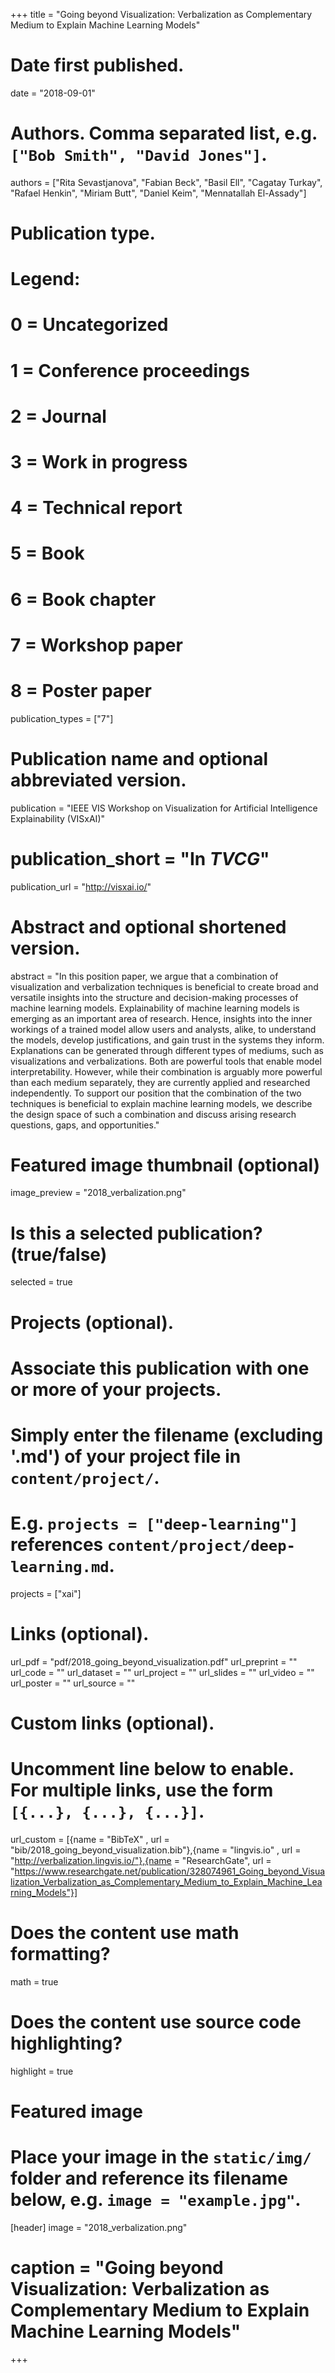 +++
title = "Going beyond Visualization: Verbalization as Complementary Medium to Explain Machine Learning Models"

# Date first published.
date = "2018-09-01"

# Authors. Comma separated list, e.g. `["Bob Smith", "David Jones"]`.
authors = ["Rita Sevastjanova", "Fabian Beck", "Basil Ell", "Cagatay Turkay",
"Rafael Henkin", "Miriam Butt", "Daniel Keim", "Mennatallah El-Assady"]

# Publication type.
# Legend:
# 0 = Uncategorized
# 1 = Conference proceedings
# 2 = Journal
# 3 = Work in progress
# 4 = Technical report
# 5 = Book
# 6 = Book chapter
# 7 = Workshop paper  
# 8 = Poster paper 
publication_types = ["7"]

# Publication name and optional abbreviated version.
publication = "IEEE VIS Workshop on Visualization for Artificial Intelligence Explainability (VISxAI)"
# publication_short = "In *TVCG*"
publication_url = "http://visxai.io/"

# Abstract and optional shortened version.
abstract = "In this position paper, we argue that a combination of visualization and verbalization techniques is beneficial to create broad and versatile insights into the structure and decision-making processes of machine learning models. Explainability of machine learning models is emerging as an important area of research. Hence, insights into the inner workings of a trained model allow users and analysts, alike, to understand the models, develop justifications, and gain trust in the systems they inform. Explanations can be generated through different types of mediums, such as visualizations and verbalizations. Both are powerful tools that enable model interpretability. However, while their combination is arguably more powerful than each medium separately, they are currently applied and researched independently. To support our position that the combination of the two techniques is beneficial to explain machine learning models, we describe the design space of such a combination and discuss arising research questions, gaps, and opportunities."

# Featured image thumbnail (optional)
image_preview = "2018_verbalization.png"

# Is this a selected publication? (true/false)
selected = true

# Projects (optional).
#   Associate this publication with one or more of your projects.
#   Simply enter the filename (excluding '.md') of your project file in `content/project/`.
#   E.g. `projects = ["deep-learning"]` references `content/project/deep-learning.md`.
 projects = ["xai"]

# Links (optional).
url_pdf = "pdf/2018_going_beyond_visualization.pdf"
url_preprint = ""
url_code = ""
url_dataset = ""
url_project = ""
url_slides = ""
url_video = ""
url_poster = ""
url_source = ""


# Custom links (optional).
#   Uncomment line below to enable. For multiple links, use the form `[{...}, {...}, {...}]`.
url_custom = [{name = "BibTeX" , url = "bib/2018_going_beyond_visualization.bib"},{name = "lingvis.io" , url = "http://verbalization.lingvis.io/"},{name = "ResearchGate", url = "https://www.researchgate.net/publication/328074961_Going_beyond_Visualization_Verbalization_as_Complementary_Medium_to_Explain_Machine_Learning_Models"}]

# Does the content use math formatting?
math = true

# Does the content use source code highlighting?
highlight = true

# Featured image
# Place your image in the `static/img/` folder and reference its filename below, e.g. `image = "example.jpg"`.
[header]
image = "2018_verbalization.png"
# caption = "Going beyond Visualization: Verbalization as Complementary Medium to Explain Machine Learning Models"

+++

